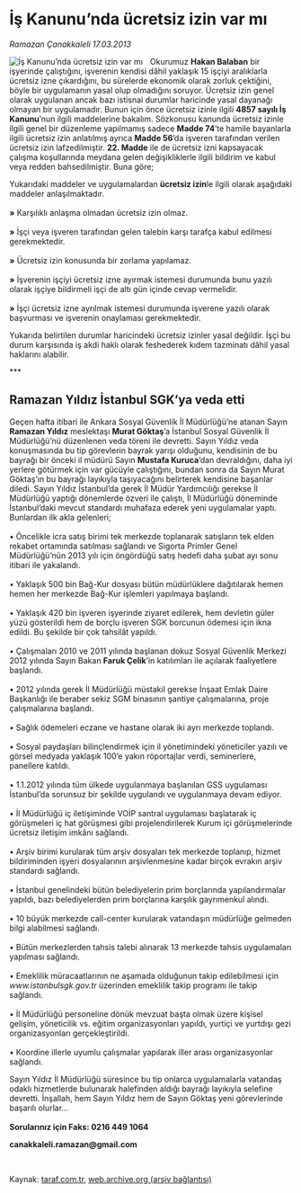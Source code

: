 # İş Kanunu’nda ücretsiz izin var mı

*Ramazan Çanakkaleli 17.03.2013*

<div class="yazi"><img align="left" alt="İş Kanunu’nda ücretsiz izin var mı" border="0" src="http://www.taraf.com.tr/fotoraflar/makaleler/is-kanunu-nda-ucretsiz-izin-var-mi_4347_orijinal.jpg" style="border-right-width:10px; border-color:#FFFFFF"/><p>Okurumuz <b>Hakan Balaban</b> bir işyerinde çalıştığını, işverenin kendisi dâhil yaklaşık 15 işçiyi aralıklarla ücretsiz izne çıkardığını, bu sürelerde ekonomik olarak zorluk çektiğini, böyle bir uygulamanın yasal olup olmadığını soruyor. Ücretsiz izin genel olarak uygulanan ancak bazı istisnai durumlar haricinde yasal dayanağı olmayan bir uygulamadır. Bunun için önce ücretsiz izinle ilgili <b>4857 sayılı İş Kanunu</b>’nun ilgili maddelerine bakalım. Sözkonusu kanunda ücretsiz izinle ilgili genel bir düzenleme yapılmamış sadece <b>Madde 74</b>’te hamile bayanlarla ilgili ücretsiz izin anlatılmış ayrıca <b>Madde 56</b>’da işveren tarafından verilen ücretsiz izin lafzedilmiştir. <b>22. Madde</b> ile de ücretsiz izni kapsayacak çalışma koşullarında meydana gelen değişikliklerle ilgili bildirim ve kabul veya redden bahsedilmiştir. Buna göre; </p>
<p>Yukarıdaki maddeler ve uygulamalardan <b>ücretsiz izin</b>le ilgili olarak aşağıdaki maddeler anlaşılmaktadır.<br/><br/><b>»</b> Karşılıklı anlaşma olmadan ücretsiz izin olmaz. <br/><br/><b>»</b> İşçi veya işveren tarafından gelen talebin karşı tarafça kabul edilmesi gerekmektedir. <br/><br/><b>»</b> Ücretsiz izin konusunda bir zorlama yapılamaz. <br/><br/><b>»</b> İşverenin işçiyi ücretsiz izne ayırmak istemesi durumunda bunu yazılı olarak işçiye bildirmeli işçi de altı gün içinde cevap vermelidir. <br/><br/><b>»</b> İşçi ücretsiz izne ayrılmak istemesi durumunda işverene yazılı olarak başvurması ve işverenin onaylaması gerekmektedir.</p>
<p>Yukarıda belirtilen durumlar haricindeki ücretsiz izinler yasal değildir. İşçi bu durum karşısında iş akdi haklı olarak feshederek kıdem tazminatı dâhil yasal haklarını alabilir. </p>
<p>***<br/></p>
<h2>Ramazan Yıldız İstanbul SGK’ya veda etti</h2>
<p>Geçen hafta itibari ile Ankara Sosyal Güvenlik İl Müdürlüğü’ne atanan Sayın <b>Ramazan Yıldız</b> meslektaşı <b>Murat Göktaş</b>’a İstanbul Sosyal Güvenlik İl Müdürlüğü’nü düzenlenen veda töreni ile devretti. Sayın Yıldız veda konuşmasında bu tip görevlerin bayrak yarışı olduğunu, kendisinin de bu bayrağı bir önceki il müdürü Sayın <b>Mustafa Kuruca</b>’dan devraldığını, daha iyi yerlere götürmek için var gücüyle çalıştığını, bundan sonra da Sayın Murat Göktaş’ın bu bayrağı layıkıyla taşıyacağını belirterek kendisine başarılar diledi. Sayın Yıldız İstanbul’da gerek İl Müdür Yardımcılığı gerekse İl Müdürlüğü yaptığı dönemlerde özveri ile çalıştı, İl Müdürlüğü döneminde İstanbul’daki mevcut standardı muhafaza ederek yeni uygulamalar yaptı. Bunlardan ilk akla gelenleri; <br/><br/>• Öncelikle icra satış birimi tek merkezde toplanarak satışların tek elden rekabet ortamında satılması sağlandı ve Sigorta Primler Genel Müdürlüğü’nün 2013 yılı için öngördüğü satış hedefi daha şubat ayı sonu itibari ile yakalandı.<br/><br/>• Yaklaşık 500 bin Bağ-Kur dosyası bütün müdürlüklere dağıtılarak hemen hemen her merkezde Bağ-Kur işlemleri yapılmaya başlandı. <br/><br/>• Yaklaşık 420 bin işveren işyerinde ziyaret edilerek, hem devletin güler yüzü gösterildi hem de borçlu işveren SGK borcunun ödemesi için ikna edildi. Bu şekilde bir çok tahsilât yapıldı.<br/><br/>• Çalışmaları 2010 ve 2011 yılında başlanan dokuz Sosyal Güvenlik Merkezi 2012 yılında Sayın Bakan <b>Faruk Çelik</b>’in katılımları ile açılarak faaliyetlere başlandı. <br/><br/>• 2012 yılında gerek İl Müdürlüğü müstakil gerekse İnşaat Emlak Daire Başkanlığı ile beraber sekiz SGM binasının şantiye çalışmalarına, proje çalışmalarına başlandı. <br/><br/>• Sağlık ödemeleri eczane ve hastane olarak iki ayrı merkezde toplandı. <br/><br/>• Sosyal paydaşları bilinçlendirmek için il yönetimindeki yöneticiler yazılı ve görsel medyada yaklaşık 100’e yakın röportajlar verdi, seminerlere, panellere katıldı. <br/><br/>• 1.1.2012 yılında tüm ülkede uygulanmaya başlanılan GSS uygulaması İstanbul’da sorunsuz bir şekilde uygulandı ve uygulanmaya devam ediyor. <br/><br/>• İl Müdürlüğü iç iletişiminde VOİP santral uygulaması başlatarak iç görüşmeleri iç hat görüşmesi gibi projelendirilerek Kurum içi görüşmelerinde ücretsiz iletişim imkânı sağlandı. <br/><br/>• Arşiv birimi kurularak tüm arşiv dosyaları tek merkezde toplanıp, hizmet bildiriminden işyeri dosyalarının arşivlenmesine kadar birçok evrakın arşiv standardı sağlandı. <br/><br/>• İstanbul genelindeki bütün belediyelerin prim borçlarında yapılandırmalar yapıldı, bazı belediyelerden prim borçlarına karşılık gayrımenkul alındı. <br/><br/>• 10 büyük merkezde call-center kurularak vatandaşın müdürlüğe gelmeden bilgi alabilmesi sağlandı. <br/><br/>• Bütün merkezlerden tahsis talebi alınarak 13 merkezde tahsis uygulamaları yapılması sağlandı. <br/><br/>• Emeklilik müracaatlarının ne aşamada olduğunun takip edilebilmesi için <i>www.istanbulsgk.gov.tr</i> üzerinden emeklilik takip programı ile takip sağlandı. <br/><br/>• İl Müdürlüğü personeline dönük mevzuat başta olmak üzere kişisel gelişim, yöneticilik vs. eğitim organizasyonları yapıldı, yurtiçi ve yurtdışı gezi organizasyonları gerçekleştirildi. <br/><br/>• Koordine illerle uyumlu çalışmalar yapılarak iller arası organizasyonlar sağlandı.</p>
<p>Sayın Yıldız İl Müdürlüğü süresince bu tip onlarca uygulamalarla vatandaş odaklı hizmetlerde bulunarak halefinden aldığı bayrağı layıkıyla selefine devretti. İnşallah, hem Sayın Yıldız hem de Sayın Göktaş yeni görevlerinde başarılı olurlar... <br/><br/><b>Sorularınız için Faks: 0216 449 1064</b></p><b>
<p>canakkaleli.ramazan@gmail.com</p>
<p></p></b> 
</div>

Kaynak: [taraf.com.tr](http://www.taraf.com.tr:80/ramazan-canakkaleli/makale-is-kanunu-nda-ucretsiz-izin-var-mi.htm), [web.archive.org (arşiv bağlantısı)](http://web.archive.org/web/20131220050933/http://www.taraf.com.tr:80/ramazan-canakkaleli/makale-is-kanunu-nda-ucretsiz-izin-var-mi.htm)
